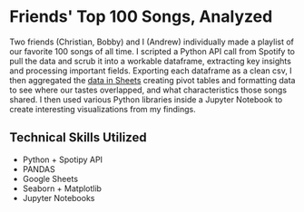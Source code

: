 # Friends' Top 100 Songs, Analyzed
Two friends (Christian, Bobby) and I (Andrew) individually made a playlist of our favorite 100 songs of all time. I scripted a Python API call from Spotify to pull the data and scrub it into a workable dataframe, extracting key insights and processing important fields. Exporting each dataframe as a clean csv, I then aggregated the [data in Sheets](https://docs.google.com/spreadsheets/d/1h7DlHR26KapXuDXrwCqhOSztO7JiRVJXBU3OQfUKLUs/edit?usp=sharing) creating pivot tables and formatting data to see where our tastes overlapped, and what characteristics those songs shared. I then used various Python libraries inside a Jupyter Notebook to create interesting visualizations from my findings.

## Technical Skills Utilized
- Python + Spotipy API
- PANDAS
- Google Sheets
- Seaborn + Matplotlib
- Jupyter Notebooks
